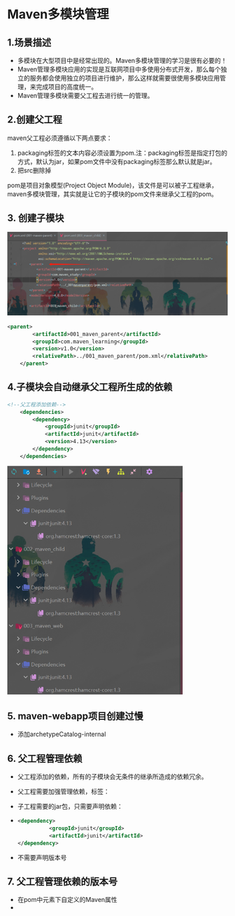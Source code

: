 # Maven多模块管理

## 1.场景描述

- 多模块在大型项目中是经常出现的。Maven多模块管理的学习是很有必要的！
- Maven管理多模块应用的实现是互联网项目中多使用分布式开发，那么每个独立的服务都会使用独立的项目进行维护，那么这样就需要很使用多模块应用管理，来完成项目的高度统一。
- Maven管理多模块需要父工程去进行统一的管理。

## 2.创建父工程

maven父工程必须遵循以下两点要求：

1. packaging标签的文本内容必须设置为pom.注：packaging标签是指定打包的方式，默认为jar，如果pom文件中没有packaging标签那么默认就是jar。
2. 把src删除掉

pom是项目对象模型(Project Object Module)，该文件是可以被子工程继承，maven多模块管理，其实就是让它的子模块的pom文件来继承父工程的pom。

## 3. 创建子模块

![](.//image//maven_parent.png)

```xml
<parent>
		<artifactId>001_maven_parent</artifactId>
		<groupId>com.maven_learning</groupId>
		<version>v1.0</version>
		<relativePath>../001_maven_parent/pom.xml</relativePath>
	</parent>
```

## 4.子模块会自动继承父工程所生成的依赖

```xml
<!--父工程添加依赖-->
	<dependencies>
		<dependency>
			<groupId>junit</groupId>
			<artifactId>junit</artifactId>
			<version>4.13</version>
		</dependency>
	</dependencies>
```

<img src=".//image//maven_dependency.png" style="zoom:67%;" />

## 5. maven-webapp项目创建过慢

- 添加archetypeCatalog-internal

## 6. 父工程管理依赖

- 父工程添加的依赖，所有的子模块会无条件的继承所造成的依赖冗余。

- 父工程需要加强管理依赖，标签：<dependencyManagement>

- 子工程需要的jar包，只需要声明依赖：

- ```xml
  <dependency>
  			<groupId>junit</groupId>
  			<artifactId>junit</artifactId>
  </dependency>
  ```

- 不需要声明版本号

## 7. 父工程管理依赖的版本号

- 在pom中<properties>元素下自定义的Maven属性
- 

